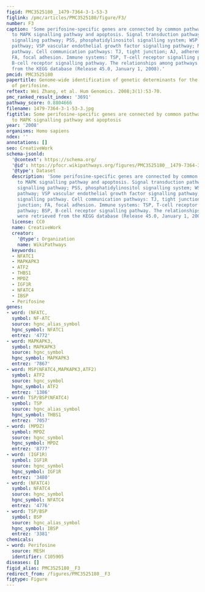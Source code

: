 ```yaml
---
figid: PMC3525180__1479-7364-3-1-53-3
figlink: /pmc/articles/PMC3525180/figure/F3/
number: F3
caption: 'Some perifosine-specific genes are connected by common pathways leading
  to MAPK signalling pathway and apoptosis. Signal transduction pathways: ASP Akt
  signalling pathway; PSS, phosphatidylinositol signalling system; WSP: Wnt signalling
  pathway; VSP vascular endothelial growth factor signalling pathway; MSP, MAPK signalling
  pathway. Cell communication pathways: TJ, tight junction; AJ, adherens junction;
  FA, focal adhesion. Immune systems: TSP, T-cell receptor signalling pathway; BSP,
  B-cell receptor signalling pathway. The relationships among pathways were retrieved
  from the KEGG database (Release 45.0, January 1, 2008).'
pmcid: PMC3525180
papertitle: Genome-wide identification of genetic determinants for the cytotoxicity
  of perifosine.
reftext: Wei Zhang, et al. Hum Genomics. 2008;3(1):53-70.
pmc_ranked_result_index: '3691'
pathway_score: 0.8804666
filename: 1479-7364-3-1-53-3.jpg
figtitle: Some perifosine-specific genes are connected by common pathways leading
  to MAPK signalling pathway and apoptosis
year: '2008'
organisms: Homo sapiens
ndex: ''
annotations: []
seo: CreativeWork
schema-jsonld:
  '@context': https://schema.org/
  '@id': https://pfocr.wikipathways.org/figures/PMC3525180__1479-7364-3-1-53-3.html
  '@type': Dataset
  description: 'Some perifosine-specific genes are connected by common pathways leading
    to MAPK signalling pathway and apoptosis. Signal transduction pathways: ASP Akt
    signalling pathway; PSS, phosphatidylinositol signalling system; WSP: Wnt signalling
    pathway; VSP vascular endothelial growth factor signalling pathway; MSP, MAPK
    signalling pathway. Cell communication pathways: TJ, tight junction; AJ, adherens
    junction; FA, focal adhesion. Immune systems: TSP, T-cell receptor signalling
    pathway; BSP, B-cell receptor signalling pathway. The relationships among pathways
    were retrieved from the KEGG database (Release 45.0, January 1, 2008).'
  license: CC0
  name: CreativeWork
  creator:
    '@type': Organization
    name: WikiPathways
  keywords:
  - NFATC1
  - MAPKAPK3
  - ATF2
  - THBS1
  - MPDZ
  - IGF1R
  - NFATC4
  - IBSP
  - Perifosine
genes:
- word: (NFATC,
  symbol: NF-ATC
  source: hgnc_alias_symbol
  hgnc_symbol: NFATC1
  entrez: '4772'
- word: MAPKAPK3,
  symbol: MAPKAPK3
  source: hgnc_symbol
  hgnc_symbol: MAPKAPK3
  entrez: '7867'
- word: MSP(NFATC4,MAPKAPK3,ATF2)
  symbol: ATF2
  source: hgnc_symbol
  hgnc_symbol: ATF2
  entrez: '1386'
- word: TSP/BSP(NFATC4)
  symbol: TSP
  source: hgnc_alias_symbol
  hgnc_symbol: THBS1
  entrez: '7057'
- word: (MPDZ)
  symbol: MPDZ
  source: hgnc_symbol
  hgnc_symbol: MPDZ
  entrez: '8777'
- word: (IGF1R)
  symbol: IGF1R
  source: hgnc_symbol
  hgnc_symbol: IGF1R
  entrez: '3480'
- word: (NFATC4)
  symbol: NFATC4
  source: hgnc_symbol
  hgnc_symbol: NFATC4
  entrez: '4776'
- word: TSP/BSP
  symbol: BSP
  source: hgnc_alias_symbol
  hgnc_symbol: IBSP
  entrez: '3381'
chemicals:
- word: Perifosine
  source: MESH
  identifier: C105905
diseases: []
figid_alias: PMC3525180__F3
redirect_from: /figures/PMC3525180__F3
figtype: Figure
---
```

